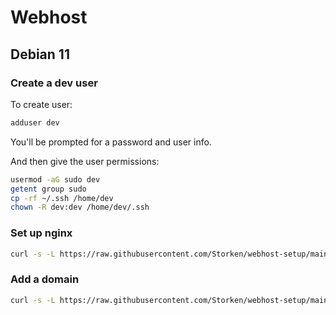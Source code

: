 # Webhost

## Debian 11

### Create a dev user
To create user:
```sh 
adduser dev
```
You'll be prompted for a password and user info.

And then give the user permissions:
```sh 
usermod -aG sudo dev
getent group sudo
cp -rf ~/.ssh /home/dev
chown -R dev:dev /home/dev/.ssh
```

### Set up nginx
```sh
curl -s -L https://raw.githubusercontent.com/Storken/webhost-setup/main/install.sh | bash
```


### Add a domain
```sh
curl -s -L https://raw.githubusercontent.com/Storken/webhost-setup/main/add-domain.sh | bash
```